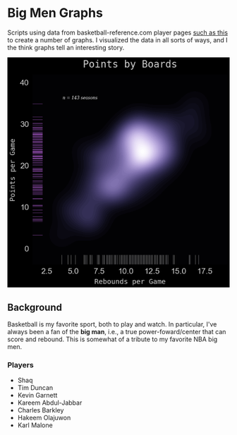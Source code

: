 # Big Men Graphs
Scripts using data from basketball-reference.com player pages [such as this](https://www.basketball-reference.com/players/b/barklch01.html)
to create a number of graphs. I visualized the data in all sorts of ways, and I the think graphs tell an interesting story.

![kdeLine](https://github.com/dacrands/BigMenGraphs/blob/master/graphs/big_kde_rug_graph.png)

## Background
Basketball is my favorite sport, both to play and watch. In particular, I've always been a fan of the
**big man**, i.e., a true power-foward/center that can score and rebound. This is somewhat of a tribute to my
favorite NBA big men.

### Players
* Shaq
* Tim Duncan
* Kevin Garnett
* Kareem Abdul-Jabbar
* Charles Barkley
* Hakeem Olajuwon
* Karl Malone
